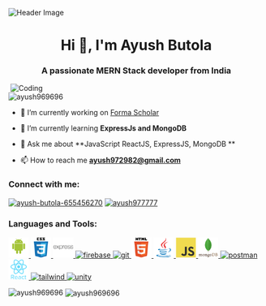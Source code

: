 ![Header Image](https://user-images.githubusercontent.com/10498744/210012254-234538ff-d198-48aa-8964-37e6fd45d227.gif)
<h1 align="center">Hi 👋, I'm Ayush Butola</h1>
<h3 align="center">A passionate MERN Stack developer from India</h3>
<img align="right" alt="Coding" width="500"  src="https://camo.githubusercontent.com/91267456d2b3f62869c57ea29897d839b53e0055e8132d9b734b3b0b214fb8fd/68747470733a2f2f6d792d706f7274666f6c696f2d70726f6a656374732e6e65746c6966792e6170702f7374617469632f6d656469612f4d656e6174776f726b2e36623164333166343664636163313039656130382e676966" />

<p align="left"> <img src="https://komarev.com/ghpvc/?username=ayush969696&label=Profile%20views&color=0e75b6&style=flat" alt="ayush969696" /> </p>

- 🔭 I’m currently working on [Forma Scholar](https://github.com/formascholar0007/FormaScholar)

- 🌱 I’m currently learning **ExpressJs and MongoDB**

- 💬 Ask me about **JavaScript ReactJS, ExpressJS, MongoDB **

- 📫 How to reach me **ayush972982@gmail.com**

<h3 align="left">Connect with me:</h3>
<p align="left">
<a href="https://linkedin.com/in/ayush-butola-655456270" target="blank"><img align="center" src="https://raw.githubusercontent.com/rahuldkjain/github-profile-readme-generator/master/src/images/icons/Social/linked-in-alt.svg" alt="ayush-butola-655456270" height="30" width="40" /></a>
<a href="https://auth.geeksforgeeks.org/user/ayush977777" target="blank"><img align="center" src="https://raw.githubusercontent.com/rahuldkjain/github-profile-readme-generator/master/src/images/icons/Social/geeks-for-geeks.svg" alt="ayush977777" height="30" width="40" /></a>
</p>

<h3 align="left">Languages and Tools:</h3>
<p align="left"> <a href="https://developer.android.com" target="_blank" rel="noreferrer"> <img src="https://raw.githubusercontent.com/devicons/devicon/master/icons/android/android-original-wordmark.svg" alt="android" width="40" height="40"/> </a> <a href="https://www.w3schools.com/css/" target="_blank" rel="noreferrer"> <img src="https://raw.githubusercontent.com/devicons/devicon/master/icons/css3/css3-original-wordmark.svg" alt="css3" width="40" height="40"/> </a> <a href="https://expressjs.com" target="_blank" rel="noreferrer"> <img src="https://raw.githubusercontent.com/devicons/devicon/master/icons/express/express-original-wordmark.svg" alt="express" width="40" height="40"/> </a> <a href="https://firebase.google.com/" target="_blank" rel="noreferrer"> <img src="https://www.vectorlogo.zone/logos/firebase/firebase-icon.svg" alt="firebase" width="40" height="40"/> </a> <a href="https://git-scm.com/" target="_blank" rel="noreferrer"> <img src="https://www.vectorlogo.zone/logos/git-scm/git-scm-icon.svg" alt="git" width="40" height="40"/> </a> <a href="https://www.w3.org/html/" target="_blank" rel="noreferrer"> <img src="https://raw.githubusercontent.com/devicons/devicon/master/icons/html5/html5-original-wordmark.svg" alt="html5" width="40" height="40"/> </a> <a href="https://www.java.com" target="_blank" rel="noreferrer"> <img src="https://raw.githubusercontent.com/devicons/devicon/master/icons/java/java-original.svg" alt="java" width="40" height="40"/> </a> <a href="https://developer.mozilla.org/en-US/docs/Web/JavaScript" target="_blank" rel="noreferrer"> <img src="https://raw.githubusercontent.com/devicons/devicon/master/icons/javascript/javascript-original.svg" alt="javascript" width="40" height="40"/> </a> <a href="https://www.mongodb.com/" target="_blank" rel="noreferrer"> <img src="https://raw.githubusercontent.com/devicons/devicon/master/icons/mongodb/mongodb-original-wordmark.svg" alt="mongodb" width="40" height="40"/> </a> <a href="https://postman.com" target="_blank" rel="noreferrer"> <img src="https://www.vectorlogo.zone/logos/getpostman/getpostman-icon.svg" alt="postman" width="40" height="40"/> </a> <a href="https://reactjs.org/" target="_blank" rel="noreferrer"> <img src="https://raw.githubusercontent.com/devicons/devicon/master/icons/react/react-original-wordmark.svg" alt="react" width="40" height="40"/> </a> <a href="https://tailwindcss.com/" target="_blank" rel="noreferrer"> <img src="https://www.vectorlogo.zone/logos/tailwindcss/tailwindcss-icon.svg" alt="tailwind" width="40" height="40"/> </a> <a href="https://unity.com/" target="_blank" rel="noreferrer"> <img src="https://www.vectorlogo.zone/logos/unity3d/unity3d-icon.svg" alt="unity" width="40" height="40"/> </a> </p>

<p><img align="left" src="https://github-readme-stats.vercel.app/api/top-langs?username=ayush969696&show_icons=true&locale=en&layout=compact" alt="ayush969696" /></p>

<p>&nbsp;<img align="center" src="https://github-readme-stats.vercel.app/api?username=ayush969696&show_icons=true&locale=en" alt="ayush969696" /></p>
